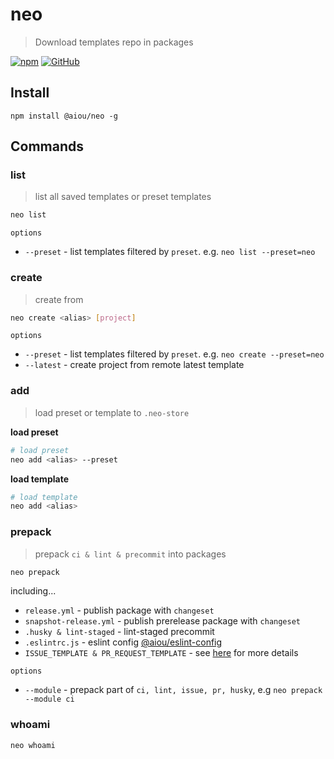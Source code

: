 # neo
> Download templates repo in packages

[![npm](https://img.shields.io/npm/v/@aiou/neo)](https://github.com/neo-hack/neo/tree/master/packages/core) [![GitHub](https://img.shields.io/github/license/neo-hack/neo)](https://github.com/neo-hack/neo/tree/master/packages/core)

## Install

`npm install @aiou/neo -g`

## Commands

### list
> list all saved templates or preset templates

```bash
neo list
```

`options`

- `--preset` - list templates filtered by `preset`. e.g. `neo list --preset=neo`

### create
> create <project> from <alias>

```bash
neo create <alias> [project]
```

`options`

- `--preset` - list templates filtered by `preset`. e.g. `neo create --preset=neo`
- `--latest` - create project from remote latest template

### add
> load preset or template to `.neo-store`

**load preset**

```bash
# load preset
neo add <alias> --preset
```

**load template**

```bash
# load template
neo add <alias>
```

### prepack
> prepack `ci & lint & precommit` into packages

```bash
neo prepack
```

including...

- `release.yml` - publish package with `changeset`
- `snapshot-release.yml` - publish prerelease package with `changeset`
- `.husky & lint-staged` - lint-staged precommit
- `.eslintrc.js` - eslint config [@aiou/eslint-config](https://github.com/JiangWeixian/eslint-config)
- `ISSUE_TEMPLATE & PR_REQUEST_TEMPLATE` - see [here](https://github.com/neo-hack/neo/tree/master/packages/core/assets/templates) for more details

`options`

- `--module` - prepack part of `ci, lint, issue, pr, husky`, e.g `neo prepack --module ci`

### whoami

```bash
neo whoami
```
